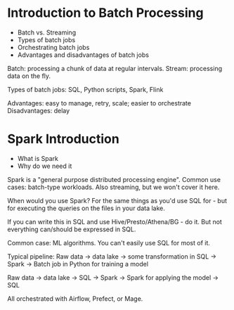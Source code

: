 # Introduction to Batch Processing
* Batch vs. Streaming
* Types of batch jobs
* Orchestrating batch jobs
* Advantages and disadvantages of batch jobs

Batch: processing a chunk of data at regular intervals. Stream: processing data on the fly.

Types of batch jobs: SQL, Python scripts, Spark, Flink

Advantages: easy to manage, retry, scale; easier to orchestrate
Disadvantages: delay

# Spark Introduction
* What is Spark
* Why do we need it

Spark is a "general purpose distributed processing engine".
Common use cases: batch-type workloads. Also streaming, but we won't cover it here.

When would you use Spark? For the same things as you'd use SQL for - but for executing the queries on the files in your data lake.

If you can write this in SQL and use Hive/Presto/Athena/BG - do it. But not everything can/should be expressed in SQL.

Common case: ML algorithms. You can't easily use SQL for most of it.

Typical pipeline:
Raw data -> data lake -> some transformation in SQL -> Spark -> Batch job in Python for training a model

Raw data -> data lake -> SQL -> Spark -> Spark for applying the model -> SQL

All orchestrated with Airflow, Prefect, or Mage.

